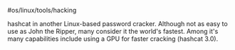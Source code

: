 #os/linux/tools/hacking 

hashcat in another Linux-based password cracker. Although not as easy to use as John the Ripper, many consider it the world's fastest. Among it's many capabilities include using a GPU for faster cracking (hashcat 3.0).